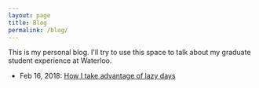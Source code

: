 ```yaml
---
layout: page
title: Blog
permalink: /blog/
---
```


This is my personal blog. I'll try to use this space to talk about my graduate student experience at Waterloo.

<ul>
<li> Feb 16, 2018: <a href="/blog/2018-feb-16-how-i-take-advantage-of-lazy-days">How I take advantage of lazy days</a></li>
</ul>
